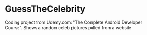 # GuessTheCelebrity
Coding project from Udemy.com: "The Complete Android Developer Course". Shows a random celeb pictures pulled from a website
